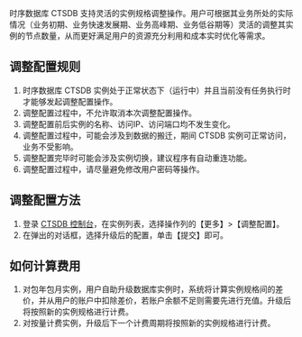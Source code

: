 时序数据库 CTSDB 支持灵活的实例规格调整操作。用户可根据其业务所处的实际情况（业务初期、业务快速发展期、业务高峰期、业务低谷期等）灵活的调整其实例的节点数量，从而更好满足用户的资源充分利用和成本实时优化等需求。

<span id="guize"></span>
## 调整配置规则
 1. 时序数据库 CTSDB 实例处于正常状态下（运行中）并且当前没有任务执行时才能够发起调整配置操作。
 2. 调整配置过程中，不允许取消本次调整配置操作。
 3. 调整配置前后实例的名称、访问IP、访问端口均不发生变化。
 4. 调整配置过程中，可能会涉及到数据的搬迁，期间 CTSDB 实例可正常访问，业务不受影响。
 5. 调整配置完毕时可能会涉及实例切换，建议程序有自动重连功能。
 6. 调整配置过程中，请尽量避免修改用户密码等操作。

## 调整配置方法
1. 登录 [CTSDB 控制台](https://console.cloud.tencent.com/ctsdb)，在实例列表，选择操作列的【更多】>【调整配置】。
2. 在弹出的对话框，选择升级后的配置，单击【提交】即可。

## 如何计算费用
1. 对包年包月实例，用户自助升级数据库实例时，系统将计算实例规格间的差价，并从用户的账户中扣除差价，若账户余额不足则需要先进行充值。升级后将按照新的实例规格进行计费。
2. 对按量计费实例，升级后下一个计费周期将按照新的实例规格进行计费。
